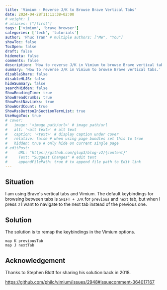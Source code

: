 ```yaml
---
title: 'Vimium - Reverse J/K to Browse Brave Vertical Tabs'
date: 2024-04-28T11:11:38+02:00
# weight: 1
# aliases: ["/first"]
tags: ['vimium', 'brave browser']
categories: ['tech', 'tutorials']
author: 'Phuc Tran' # multiple authors: ["Me", "You"]
showToc: false
TocOpen: false
draft: false
hidemeta: false
comments: false
description: 'How to reverse J/K in Vimium to browse Brave vertical tabs.'
summary: 'How to reverse J/K in Vimium to browse Brave vertical tabs.'
disableShare: false
disableHLJS: false
hideSummary: false
searchHidden: false
ShowReadingTime: true
ShowBreadCrumbs: true
ShowPostNavLinks: true
ShowWordCount: true
ShowRssButtonInSectionTermList: true
UseHugoToc: true
# cover:
#   image: '<image path/url>' # image path/url
#   alt: '<alt text>' # alt text
#   caption: '<text>' # display caption under cover
#   relative: false # when using page bundles set this to true
#   hidden: true # only hide on current single page
# editPost:
#     URL: "https://github.com/glup3/blog-v2/{content}"
#     Text: "Suggest Changes" # edit text
#     appendFilePath: true # to append file path to Edit link
---
```


## Situation

I am using Brave's vertical tabs and Vimium. The default keybindings for browsing between tabs is `SHIFT + J/K` for `previous` and `next` tab, but when I press `J` I want to navigate to the next tab instead of the previous one.

## Solution

The solution is to remap the keybindings in the Vimium options.

```vimrc
map K previousTab
map J nextTab
```

## Acknowledgement

Thanks to Stephen Blott for sharing his solution back in 2018.

https://github.com/philc/vimium/issues/2948#issuecomment-364017167
